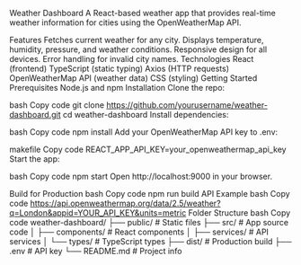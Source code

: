 Weather Dashboard
A React-based weather app that provides real-time weather information for cities using the OpenWeatherMap API.

Features
Fetches current weather for any city.
Displays temperature, humidity, pressure, and weather conditions.
Responsive design for all devices.
Error handling for invalid city names.
Technologies
React (frontend)
TypeScript (static typing)
Axios (HTTP requests)
OpenWeatherMap API (weather data)
CSS (styling)
Getting Started
Prerequisites
Node.js and npm
Installation
Clone the repo:

bash
Copy code
git clone https://github.com/yourusername/weather-dashboard.git
cd weather-dashboard
Install dependencies:

bash
Copy code
npm install
Add your OpenWeatherMap API key to .env:

makefile
Copy code
REACT_APP_API_KEY=your_openweathermap_api_key
Start the app:

bash
Copy code
npm start
Open http://localhost:9000 in your browser.

Build for Production
bash
Copy code
npm run build
API Example
bash
Copy code
https://api.openweathermap.org/data/2.5/weather?q=London&appid=YOUR_API_KEY&units=metric
Folder Structure
bash
Copy code
weather-dashboard/
├── public/          # Static files
├── src/             # App source code
│   ├── components/  # React components
│   ├── services/    # API services
│   └── types/       # TypeScript types
├── dist/            # Production build
├── .env             # API key
└── README.md        # Project info